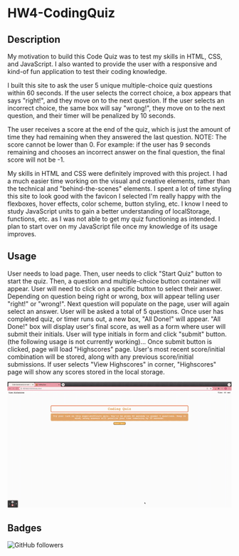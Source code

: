 # HW4-CodingQuiz

## Description

My motivation to build this Code Quiz was to test my skills in HTML, CSS, and JavaScript. I also wanted to provide the user with a responsive and kind-of fun application to test their coding knowledge.

I built this site to ask the user 5 unique multiple-choice quiz questions within 60 seconds. If the user selects the correct choice, a box appears that says "right!", and they move on to the next question. If the user selects an incorrect choice, the same box will say "wrong!", they move on to the next question, and their timer will be penalized by 10 seconds.

The user receives a score at the end of the quiz, which is just the amount of time they had remaining when they answered the last question.
NOTE: The score cannot be lower than 0. For example: if the user has 9 seconds remaining and chooses an incorrect answer on the final question, the final score will not be -1. 

My skills in HTML and CSS were definitely improved with this project. I had a much easier time working on the visual and creative elements, rather than the technical and "behind-the-scenes" elements. I spent a lot of time styling this site to look good with the favicon I selected
I'm really happy with the flexboxes, hover effects, color scheme, button styling, etc. I know I need to study JavaScript units to gain a better understanding of localStorage, functions, etc. as I was not able to get my quiz functioning as intended. I plan to start over on my JavaScript file once my knowledge of its usage improves.


## Usage 

User needs to load page. Then, user needs to click "Start Quiz" button to start the quiz. Then, a question and multiple-choice button container will appear. User will need to click on a specific button to select their answer. Depending on question being right or wrong, box will appear telling user "right!" or "wrong!". Next question will populate on the page, user will again select an answer. User will be asked a total of 5 questions. Once user has completed quiz, or timer runs out, a new box, "All Done!" will appear. "All Done!" box will display user's final score, as well as a form where user will submit their initials. User will type initials in form and click "submit" button. (the following usage is not currently working)... Once submit button is clicked, page will load "Highscores" page. User's most recent score/initial combination will be stored, along with any previous score/initial submissions. If user selects "View Highscores" in corner, "Highscores" page will show any scores stored in the local storage.

![gif of coding quiz in action](https://github.com/sabhanson/HW4-codeQuiz/blob/main/assets/CodingQuiz.gif)

## Badges

![GitHub followers](https://img.shields.io/github/followers/sabhanson?style=social)
